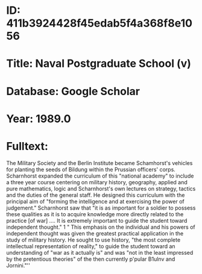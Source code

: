 # ID: 411b3924428f45edab5f4a368f8e1056
# Title: Naval Postgraduate School (v)
# Database: Google Scholar
# Year: 1989.0
# Fulltext:
The Military Society and the Berlin Institute became Schamhorst's vehicles for planting the seeds of Bildung within the Prussian officers' corps.
Scharnhorst expanded the curriculum of this "national academy" to include a three year course centering on military history, geography, applied and pure mathematics, logic and Scharnhorst's own lectures on strategy, tactics and the duties of the general staff.
He designed this curriculum with the principal aim of "forming the intelligence and at exercising the power of judgement."
Scharnhorst saw that "it is as important for a soldier to possess these qualities as it is to acquire knowledge more directly related to the practice [of war] .... It is extremely important to guide the student toward independent thought."
1 " This emphasis on the individual and his powers of independent thought was given the greatest practical application in the study of military history.
He sought to use history, "the most complete intellectual representation of reality," to guide the student toward an understanding of "war as it actually is" and was "not in the least impressed by the pretentious theories" of the then currently p'pular B1ulnv and Jornini."''